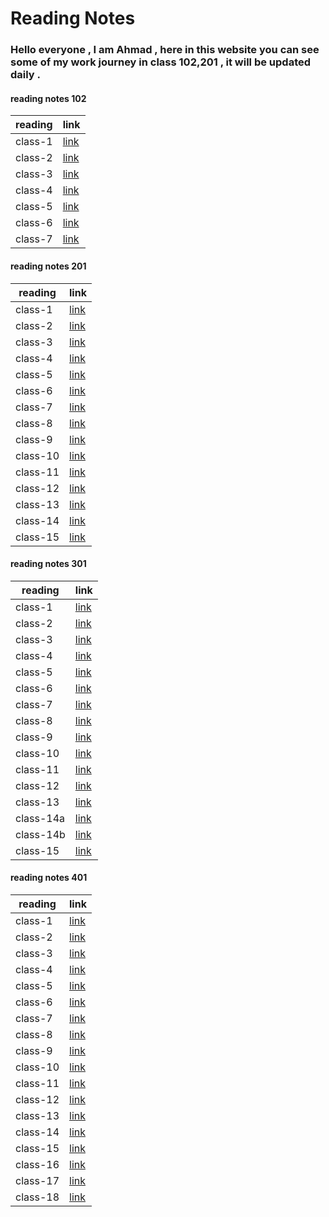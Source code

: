 # Reading Notes

### Hello everyone , I am Ahmad , here in this website you can see some of my work journey in class 102,201 , it will be updated daily .

#### reading notes 102

| reading | link                                                                             |
| ------- | -------------------------------------------------------------------------------- |
| class-1 | [link](https://ahmadammmoura.github.io/reading-notes/reading-notes-102/CssColoe) |
| class-2 | [link]()                                                                         |
| class-3 | [link]()                                                                         |
| class-4 | [link]()                                                                         |
| class-5 | [link]()                                                                         |
| class-6 | [link]()                                                                         |
| class-7 | [link]()                                                                         |

#### reading notes 201

| reading  | link                                                                             |
| -------- | -------------------------------------------------------------------------------- |
| class-1  | [link](https://ahmadammmoura.github.io/reading-notes/reading-notes-201/class-1)  |
| class-2  | [link](https://ahmadammmoura.github.io/reading-notes/reading-notes-201/class-2)  |
| class-3  | [link](https://ahmadammmoura.github.io/reading-notes/reading-notes-201/class-3)  |
| class-4  | [link](https://ahmadammmoura.github.io/reading-notes/reading-notes-201/class-4)  |
| class-5  | [link](https://ahmadammmoura.github.io/reading-notes/reading-notes-201/class-5)  |
| class-6  | [link](https://ahmadammmoura.github.io/reading-notes/reading-notes-201/class-6)  |
| class-7  | [link](https://ahmadammmoura.github.io/reading-notes/reading-notes-201/class-7)  |
| class-8  | [link](https://ahmadammmoura.github.io/reading-notes/reading-notes-201/class-8)  |
| class-9  | [link](https://ahmadammmoura.github.io/reading-notes/reading-notes-201/class-9)  |
| class-10 | [link](https://ahmadammmoura.github.io/reading-notes/reading-notes-201/class-10) |
| class-11 | [link](https://ahmadammmoura.github.io/reading-notes/reading-notes-201/class-11) |
| class-12 | [link](https://ahmadammmoura.github.io/reading-notes/reading-notes-201/class-12) |
| class-13 | [link](https://ahmadammmoura.github.io/reading-notes/reading-notes-201/class-13) |
| class-14 | [link](https://ahmadammmoura.github.io/reading-notes/reading-notes-201/class-14) |
| class-15 | [link](https://ahmadammmoura.github.io/reading-notes/reading-notes-201/class-15) |

#### reading notes 301

| reading   | link                                                                              |
| --------- | --------------------------------------------------------------------------------- |
| class-1   | [link](https://ahmadammmoura.github.io/reading-notes/reading-notes-301/class-1)   |
| class-2   | [link](https://ahmadammmoura.github.io/reading-notes/reading-notes-301/class-2)   |
| class-3   | [link](https://ahmadammmoura.github.io/reading-notes/reading-notes-301/class-3)   |
| class-4   | [link](https://ahmadammmoura.github.io/reading-notes/reading-notes-301/class-4)   |
| class-5   | [link](https://ahmadammmoura.github.io/reading-notes/reading-notes-301/class-5)   |
| class-6   | [link](https://ahmadammmoura.github.io/reading-notes/reading-notes-301/class-6)   |
| class-7   | [link](https://ahmadammmoura.github.io/reading-notes/reading-notes-301/class-7)   |
| class-8   | [link](https://ahmadammmoura.github.io/reading-notes/reading-notes-301/class-8)   |
| class-9   | [link](https://ahmadammmoura.github.io/reading-notes/reading-notes-301/class-9)   |
| class-10  | [link](https://ahmadammmoura.github.io/reading-notes/reading-notes-301/class-10)  |
| class-11  | [link](https://ahmadammmoura.github.io/reading-notes/reading-notes-301/class-11)  |
| class-12  | [link](https://ahmadammmoura.github.io/reading-notes/reading-notes-301/class-12)  |
| class-13  | [link](https://ahmadammmoura.github.io/reading-notes/reading-notes-301/class-13)  |
| class-14a | [link](https://ahmadammmoura.github.io/reading-notes/reading-notes-301/class-14a) |
| class-14b | [link](https://ahmadammmoura.github.io/reading-notes/reading-notes-301/class-14b) |
| class-15  | [link](https://ahmadammmoura.github.io/reading-notes/reading-notes-301/class-15)  |

#### reading notes 401

| reading  | link                                                                             |
| -------- | -------------------------------------------------------------------------------- |
| class-1  | [link](https://ahmadammmoura.github.io/reading-notes/reading-notes-401/class-1)  |
| class-2  | [link](https://ahmadammmoura.github.io/reading-notes/reading-notes-401/class-2)  |
| class-3  | [link](https://ahmadammmoura.github.io/reading-notes/reading-notes-401/class-3)  |
| class-4  | [link](https://ahmadammmoura.github.io/reading-notes/reading-notes-401/class-4)  |
| class-5  | [link](https://ahmadammmoura.github.io/reading-notes/reading-notes-401/class-5)  |
| class-6  | [link](https://ahmadammmoura.github.io/reading-notes/reading-notes-401/class-6)  |
| class-7  | [link](https://ahmadammmoura.github.io/reading-notes/reading-notes-401/class-7)  |
| class-8  | [link](https://ahmadammmoura.github.io/reading-notes/reading-notes-401/class-8)  |
| class-9  | [link](https://ahmadammmoura.github.io/reading-notes/reading-notes-401/class-9)  |
| class-10 | [link](https://ahmadammmoura.github.io/reading-notes/reading-notes-401/class-10) |
| class-11 | [link](https://ahmadammmoura.github.io/reading-notes/reading-notes-401/class-11) |
| class-12 | [link](https://ahmadammmoura.github.io/reading-notes/reading-notes-401/class-12) |
| class-13 | [link](https://ahmadammmoura.github.io/reading-notes/reading-notes-401/class-13) |
| class-14 | [link](https://ahmadammmoura.github.io/reading-notes/reading-notes-401/class-14) |
| class-15 | [link](https://ahmadammmoura.github.io/reading-notes/reading-notes-401/class-15) |
| class-16 | [link](https://ahmadammmoura.github.io/reading-notes/reading-notes-401/class-16) |
| class-17 | [link](https://ahmadammmoura.github.io/reading-notes/reading-notes-401/class-17) |
| class-18 | [link](https://ahmadammmoura.github.io/reading-notes/reading-notes-401/class-18) |
